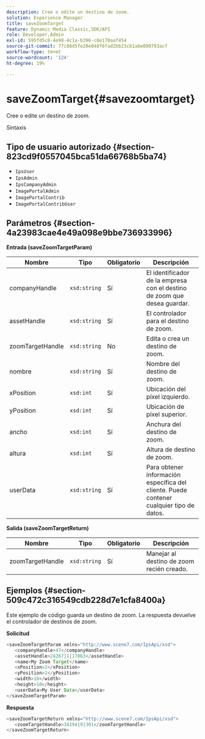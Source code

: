 ```yaml
---
description: Cree o edite un destino de zoom.
solution: Experience Manager
title: saveZoomTarget
feature: Dynamic Media Classic,SDK/API
role: Developer,Admin
exl-id: 595fd5c8-4e98-4c1a-b396-c8e170aaf454
source-git-commit: 77c88d5fe20e048f6fad2bb23cb1abe090793acf
workflow-type: tm+mt
source-wordcount: '124'
ht-degree: 19%

---
```


# saveZoomTarget{#savezoomtarget}

Cree o edite un destino de zoom.

Sintaxis

## Tipo de usuario autorizado {#section-823cd9f0557045bca51da66768b5ba74}

* `IpsUser`
* `IpsAdmin`
* `IpsCompanyAdmin`
* `ImagePortalAdmin`
* `ImagePortalContrib`
* `ImagePortalContribUser`

## Parámetros {#section-4a23983cae4e49a098e9bbe736933996}

**Entrada (saveZoomTargetParam)**

| Nombre | Tipo | Obligatorio | Descripción |
|---|---|---|---|
| companyHandle | `xsd:string` | Sí | El identificador de la empresa con el destino de zoom que desea guardar. |
| assetHandle | `xsd:string` | Sí | El controlador para el destino de zoom. |
| zoomTargetHandle | `xsd:string` | No | Edita o crea un destino de zoom. |
| nombre | `xsd:string` | Sí | Nombre del destino de zoom. |
| xPosition | `xsd:int` | Sí | Ubicación del píxel izquierdo. |
| yPosition | `xsd:int` | Sí | Ubicación de píxel superior. |
| ancho | `xsd:int` | Sí | Anchura del destino de zoom. |
| altura | `xsd:int` | Sí | Altura de destino de zoom. |
| userData | `xsd:string` | Sí | Para obtener información específica del cliente. Puede contener cualquier tipo de datos. |

**Salida (saveZoomTargetReturn)**

| Nombre | Tipo | Obligatorio | Descripción |
|---|---|---|---|
| zoomTargetHandle | `xsd:string` | Sí | Manejar al destino de zoom recién creado. |

## Ejemplos {#section-509c472c316549cdb228d7e1cfa8400a}

Este ejemplo de código guarda un destino de zoom. La respuesta devuelve el controlador de destinos de zoom.

**Solicitud**

```java
<saveZoomTargetParam xmlns="http://www.scene7.com/IpsApi/xsd">
   <companyHandle>47</companyHandle>
   <assetHandle>24267|1|17063</assetHandle>
   <name>My Zoom Target</name>
   <xPosition>2</xPosition>
   <yPosition>2</yPosition>
   <width>10</width>
   <height>10</height>
   <userData>My User Data</userData>
</saveZoomTargetParam>
```

**Respuesta**

```java
<saveZoomTargetReturn xmlns="http://www.scene7.com/IpsApi/xsd">
   <zoomTargetHandle>34194|9|301</zoomTargetHandle>
</saveZoomTargetReturn>
```
